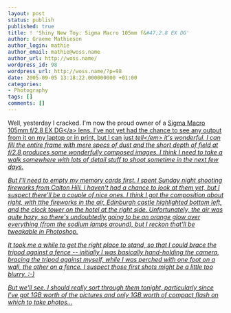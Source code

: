 ```yaml
---
layout: post
status: publish
published: true
title: ! 'Shiny New Toy: Sigma Macro 105mm f&#47;2.8 EX DG'
author: Graeme Mathieson
author_login: mathie
author_email: mathie@woss.name
author_url: http://woss.name/
wordpress_id: 98
wordpress_url: http://woss.name/?p=98
date: 2005-09-05 13:18:22.000000000 +01:00
categories:
- Photography
tags: []
comments: []
---
```

Well, yesterday I cracked.  I'm now the proud owner of a <a href="http:&#47;&#47;www.sigmaphoto.com&#47;lenses&#47;lenses_all_details.asp?id=3253&navigator=5">Sigma Macro 105mm f&#47;2.8 EX DG<&#47;a> lens.  I've not yet had the chance to see any output from it on my laptop or in print, but I can just <em>tell<&#47;em> it's wonderful.  I can fill the entire frame with mere specs of dust and the short depth of field at f&#47;2.8 produces some wonderfully composed images.  I think I need to take a walk somewhere with lots of detail stuff to shoot sometime in the next few days.

But I'll need to empty my memory cards first.  I spent Sunday night shooting fireworks from Calton Hill.  I haven't had a chance to look at them yet, but I suspect there'll be a couple of nice ones.  I think I got the composition about right, with tthe fireworks in the air, Edinburgh castle highlighted bottom left, and the clock tower on the hotel at the right side.  Unfortunately, the air was quite hazy, so there's undoubtedly going to be an orange glow over everything (from the sodium lamps around), but I reckon that'll be tweakable in Photoshop.

It took me a while to get the right place to stand, so that I could brace the tripod against a fence -- initially I was basically hand-holding the camera, bracing the tripod against myself, while I was perched with one foot on a wall, the other on a fence.  I suspect those first shots might be a little too blurry. :-)

But we'll see.  I should really sort through them tonight, particularly since I've got 1GB worth of the pictures and only 1GB worth of compact flash on which to take photos...

